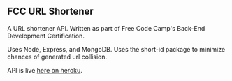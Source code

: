 ## FCC URL Shortener
A URL shortener API. Written as part of Free Code Camp's Back-End Development Certification.

Uses Node, Express, and MongoDB. Uses the short-id package to minimize chances of generated url collision.

API is live [here on heroku](http://fcc-little-url.herokuapp).